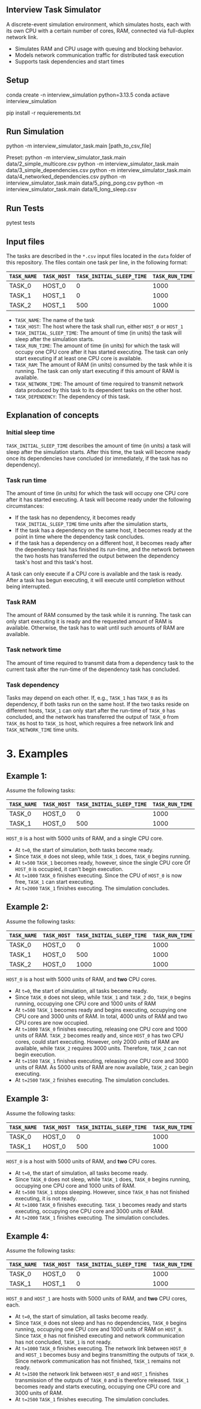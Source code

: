 ## Interview Task Simulator

A discrete-event simulation environment, which simulates hosts, each with its own CPU with a certain number of cores, RAM, connected via full-duplex network link.

* Simulates RAM and CPU usage with queuing and blocking behavior.
* Models network communication traffic for distributed task execution
* Supports task dependencies and start times

## Setup
conda create -n interview_simulation python=3.13.5
conda actiave interview_simulation

pip install -r requierements.txt


## Run Simulation
python -m interview_simulator_task.main [path_to_csv_file]

Preset:
python -m interview_simulator_task.main data/2_simple_multicore.csv
python -m interview_simulator_task.main data/3_simple_dependencies.csv
python -m interview_simulator_task.main data/4_networked_dependencies.csv
python -m interview_simulator_task.main data/5_ping_pong.csv
python -m interview_simulator_task.main data/6_long_sleep.csv


## Run Tests
pytest tests


## Input files
The tasks are described in the `*.csv` input files located in the `data` folder of this repository.
The files contain one task per line, in the following format:

| `TASK_NAME`  | `TASK_HOST` | `TASK_INITIAL_SLEEP_TIME` | `TASK_RUN_TIME` | `TASK_RAM` | `TASK_NETWORK_TIME` | `TASK_DEPENDENCY` |
|--------------|-------------|---------------------------|-----------------|------------|---------------------|-------------------|
| TASK_0       | HOST_0      | 0                         | 1000            | 1000       | 500                 |                   |
| TASK_1       | HOST_1      | 0                         | 1000            | 2000       | 0                   | TASK_0            |
| TASK_2       | HOST_1      | 500                       | 1000            | 2000       | 0                   | TASK_1            |

- `TASK_NAME`: The name of the task
- `TASK_HOST`: The host where the task shall run, either `HOST_0` or `HOST_1`
- `TASK_INITIAL_SLEEP_TIME`: The amount of time (in units) the task will sleep after the simulation starts.
- `TASK_RUN_TIME`: The amount of time (in units) for which the task will occupy one CPU core after it has started executing. The task can only start executing if at least one CPU core is available.
- `TASK_RAM`: The amount of RAM (in units) consumed by the task while it is running. The task can only start executing if this amount of RAM is available.
- `TASK_NETWORK_TIME`: The amount of time required to transmit network data produced by this task to its dependent tasks on the other host.
- `TASK_DEPENDENCY`: The dependency of this task.


## Explanation of concepts

### Initial sleep time
`TASK_INITIAL_SLEEP_TIME` describes the amount of time (in units) a task will sleep after the simulation starts. After this time, the task will become ready once
its dependencies have concluded (or immediately, if the task has no dependency).

### Task run time
The amount of time (in units) for which the task will occupy one CPU core after it has started executing.
A task will become ready under the following circumstances:
- If the task has no dependency, it becomes ready `TASK_INITIAL_SLEEP_TIME` time units after the simulation starts,
- If the task has a dependency on the same host, it becomes ready at the point in time where the dependency task concludes.
- if the task has a dependency on a different host, it becomes ready after the dependency task has finished its run-time,
and the network between the two hosts has transferred the output between the dependency task's host and this task's host.

A task can only execute if a CPU core is available and the task is ready.
After a task has begun executing, it will execute until completion without being interrupted.

### Task RAM
The amount of RAM consumed by the task while it is running. The task can only start executing it is ready and the requested amount of RAM is available.
Otherwise, the task has to wait until such amounts of RAM are available.

### Task network time
The amount of time required to transmit data from a dependency task to the current task after the run-time of the dependency task has concluded.

### Task dependency
Tasks may depend on each other. If, e.g., `TASK_1` has `TASK_0` as its dependency,
if both tasks run on the same host. If the two tasks reside on different hosts, `TASK_1` can only start after the run-time of
`TASK_0` has concluded, and the network has transferred the output of `TASK_0` from `TASK_0`s host to `TASK_1`s host, which requires a free
network link and `TASK_NETWORK_TIME` time units.


# 3. Examples

## Example 1:

Assume the following tasks:

| `TASK_NAME`  | `TASK_HOST` | `TASK_INITIAL_SLEEP_TIME` | `TASK_RUN_TIME` | `TASK_RAM` | `TASK_NETWORK_TIME` | `TASK_DEPENDENCY` |
|--------------|-------------|---------------------------|-----------------|------------|---------------------|-------------------|
| TASK_0       | HOST_0      | 0                         | 1000            | 0          | 0                   |                   |
| TASK_1       | HOST_0      | 500                       | 1000            | 0          | 0                   |                   |

`HOST_0` is a host with 5000 units of RAM, and a single CPU core.

- At `t=0`, the start of simulation, both tasks become ready.
- Since `TASK_0` does not sleep, while `TASK_1` does, `TASK_0` begins running.
- At `t=500` `TASK_1` becomes ready, however, since the single CPU core Of `HOST_0` is occupied, it can't begin execution.
- At `t=1000` `TASK_0` finishes executing. Since the CPU of `HOST_0` is now free, `TASK_1` can start executing.
- At `t=2000` `TASK_1` finishes executing. The simulation concludes.

## Example 2:

Assume the following tasks:

| `TASK_NAME` | `TASK_HOST` | `TASK_INITIAL_SLEEP_TIME` | `TASK_RUN_TIME` | `TASK_RAM` | `TASK_NETWORK_TIME` | `TASK_DEPENDENCY` |
|-------------|-------------|---------------------------|-----------------|------------|---------------------|-------------------|
| TASK_0      | HOST_0      | 0                         | 1000            | 1000       | 0                   |                   |
| TASK_1      | HOST_0      | 500                       | 1000            | 3000       | 0                   |                   |
| TASK_2      | HOST_0      | 1000                      | 1000            | 3000       | 0                   |                   |

`HOST_0` is a host with 5000 units of RAM, and **two** CPU cores.

- At `t=0`, the start of simulation, all tasks become ready.
- Since `TASK_0` does not sleep, while `TASK_1` and `TASK_2` do, `TASK_0` begins running, occupying one CPU core and 1000 units of RAM
- At `t=500` `TASK_1` becomes ready and begins executing, occupying one CPU core and 3000 units of RAM. In total, 4000 units of RAM and two CPU cores are now occupied.
- At `t=1000` `TASK_0` finishes executing, releasing one CPU core and 1000 units of RAM. `TASK_2` becomes ready and, since `HOST_0` has two CPU cores, could start executing.
However, only 2000 units of RAM are available, while `TASK_2` requires 3000 units. Therefore, `TASK_2` can not begin execution.
- At `t=1500` `TASK_1` finishes executing, releasing one CPU core and 3000 units of RAM. As 5000 units of RAM are now available, `TASK_2` can begin executing.
- At `t=2500` `TASK_2` finishes executing. The simulation concludes.

## Example 3:

Assume the following tasks:

| `TASK_NAME` | `TASK_HOST` | `TASK_INITIAL_SLEEP_TIME` | `TASK_RUN_TIME` | `TASK_RAM` | `TASK_NETWORK_TIME` | `TASK_DEPENDENCY` |
|-------------|-------------|---------------------------|-----------------|------------|---------------------|-------------------|
| TASK_0      | HOST_0      | 0                         | 1000            | 1000       | 0                   |                   |
| TASK_1      | HOST_0      | 500                       | 1000            | 3000       | 0                   | TASK_0            |

`HOST_0` is a host with 5000 units of RAM, and **two** CPU cores.

- At `t=0`, the start of simulation, all tasks become ready.
- Since `TASK_0` does not sleep, while `TASK_1` does, `TASK_0` begins running, occupying one CPU core and 1000 units of RAM.
- At `t=500` `TASK_1` stops sleeping. However, since `TASK_0` has not finished executing, it is not ready.
- At `t=1000` `TASK_0` finishes executing. `TASK_1` becomes ready and starts executing, occupying one CPU core and 3000 units of RAM.
- At `t=2000` `TASK_1` finishes executing. The simulation concludes.

## Example 4:

Assume the following tasks:

| `TASK_NAME` | `TASK_HOST` | `TASK_INITIAL_SLEEP_TIME` | `TASK_RUN_TIME` | `TASK_RAM` | `TASK_NETWORK_TIME` | `TASK_DEPENDENCY` |
|-------------|-------------|---------------------------|-----------------|------------|---------------------|-------------------|
| TASK_0      | HOST_0      | 0                         | 1000            | 1000       | 500                 |                   |
| TASK_1      | HOST_1      | 0                         | 1000            | 3000       | 0                   | TASK_0            |

`HOST_0` and `HOST_1` are hosts with 5000 units of RAM, and **two** CPU cores, each.

- At `t=0`, the start of simulation, all tasks become ready.
- Since `TASK_0` does not sleep and has no dependencies, `TASK_0` begins running, occupying one CPU core and 1000 units of RAM on `HOST_0`. Since `TASK_0` has not finished executing and network communication has not concluded, `TASK_1` is not ready.
- At `t=1000` `TASK_0` finishes executing. The network link between `HOST_0` and `HOST_1` becomes busy and begins transmitting the outputs of `TASK_0`. Since network communication
has not finished, `TASK_1` remains not ready.
- At `t=1500` the network link between `HOST_0` and `HOST_1` finishes transmission of the outputs of `TASK_0` and is therefore released. `TASK_1` becomes ready and starts executing, occupying one CPU core and 3000 units of RAM.
- At `t=2500` `TASK_1` finishes executing. The simulation concludes.
